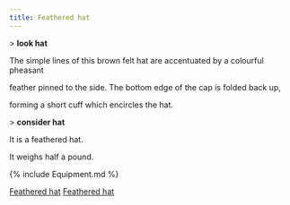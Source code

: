 ```yaml
---
title: Feathered hat
---
```


\> **look hat**

The simple lines of this brown felt hat are accentuated by a colourful
pheasant

feather pinned to the side. The bottom edge of the cap is folded back
up,

forming a short cuff which encircles the hat.

\> **consider hat**

It is a feathered hat.

It weighs half a pound.

{% include Equipment.md %}

[Feathered hat](Category:_Cloth_equipment "wikilink") [Feathered
hat](Category:_Head_items "wikilink")